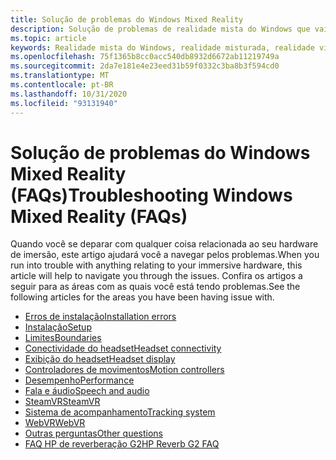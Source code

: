 ```yaml
---
title: Solução de problemas do Windows Mixed Reality
description: Solução de problemas de realidade mista do Windows que vai além da nossa documentação de suporte de consumidor padrão.
ms.topic: article
keywords: Realidade mista do Windows, realidade misturada, realidade virtual, VR, MR, solução de problemas, erros, ajuda, suporte
ms.openlocfilehash: 75f1365b8cc0acc540db8932d6672ab11219749a
ms.sourcegitcommit: 2da7e181e4e23eed31b59f0332c3ba8b3f594cd0
ms.translationtype: MT
ms.contentlocale: pt-BR
ms.lasthandoff: 10/31/2020
ms.locfileid: "93131940"
---
```

# <a name="troubleshooting-windows-mixed-reality-faqs"></a><span data-ttu-id="ab41a-104">Solução de problemas do Windows Mixed Reality (FAQs)</span><span class="sxs-lookup"><span data-stu-id="ab41a-104">Troubleshooting Windows Mixed Reality (FAQs)</span></span>

<span data-ttu-id="ab41a-105">Quando você se deparar com qualquer coisa relacionada ao seu hardware de imersão, este artigo ajudará você a navegar pelos problemas.</span><span class="sxs-lookup"><span data-stu-id="ab41a-105">When you run into trouble with anything relating to your immersive hardware, this article will help to navigate you through the issues.</span></span>
<span data-ttu-id="ab41a-106">Confira os artigos a seguir para as áreas com as quais você está tendo problemas.</span><span class="sxs-lookup"><span data-stu-id="ab41a-106">See the following articles for the areas you have been having issue with.</span></span>

- [<span data-ttu-id="ab41a-107">Erros de instalação</span><span class="sxs-lookup"><span data-stu-id="ab41a-107">Installation errors</span></span>](installation_errors.md)
- [<span data-ttu-id="ab41a-108">Instalação</span><span class="sxs-lookup"><span data-stu-id="ab41a-108">Setup</span></span>](wmr-setup-faq.md)
- [<span data-ttu-id="ab41a-109">Limites</span><span class="sxs-lookup"><span data-stu-id="ab41a-109">Boundaries</span></span>](boundary-questions.md)
- [<span data-ttu-id="ab41a-110">Conectividade do headset</span><span class="sxs-lookup"><span data-stu-id="ab41a-110">Headset connectivity</span></span>](headset-connectivity.md)
- [<span data-ttu-id="ab41a-111">Exibição do headset</span><span class="sxs-lookup"><span data-stu-id="ab41a-111">Headset display</span></span>](headset-display.md)
- [<span data-ttu-id="ab41a-112">Controladores de movimentos</span><span class="sxs-lookup"><span data-stu-id="ab41a-112">Motion controllers</span></span>](motion-controller-problems.md)
- [<span data-ttu-id="ab41a-113">Desempenho</span><span class="sxs-lookup"><span data-stu-id="ab41a-113">Performance</span></span>](performance-questions.md)
- [<span data-ttu-id="ab41a-114">Fala e áudio</span><span class="sxs-lookup"><span data-stu-id="ab41a-114">Speech and audio</span></span>](speech-and-audio.md)
- [<span data-ttu-id="ab41a-115">SteamVR</span><span class="sxs-lookup"><span data-stu-id="ab41a-115">SteamVR</span></span>](steamvr-questions.md)
- [<span data-ttu-id="ab41a-116">Sistema de acompanhamento</span><span class="sxs-lookup"><span data-stu-id="ab41a-116">Tracking system</span></span>](tracking.md)
- [<span data-ttu-id="ab41a-117">WebVR</span><span class="sxs-lookup"><span data-stu-id="ab41a-117">WebVR</span></span>](webvr-questions.md)
- [<span data-ttu-id="ab41a-118">Outras perguntas</span><span class="sxs-lookup"><span data-stu-id="ab41a-118">Other questions</span></span>](other-questions.md)
- [<span data-ttu-id="ab41a-119">FAQ HP de reverberação G2</span><span class="sxs-lookup"><span data-stu-id="ab41a-119">HP Reverb G2 FAQ</span></span>](reverbG2-faq.md)